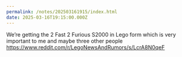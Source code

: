 ```yaml
---
permalink: /notes/202503161915/index.html
date: 2025-03-16T19:15:00.000Z
---
```


We’re getting the 2 Fast 2 Furious S2000 in Lego form which is very important to me  and maybe three other people https://www.reddit.com/r/LegoNewsAndRumors/s/LcrA8N0qeF